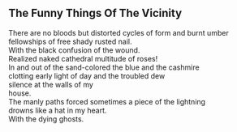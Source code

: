 The Funny Things Of The Vicinity
--------------------------------
There are no bloods but distorted cycles of form and burnt umber  
fellowships of free shady rusted nail.  
With the black confusion of the wound.  
Realized naked cathedral multitude of roses!  
In and out of the sand-colored the blue and the cashmire  
clotting early light of day and the troubled dew  
silence at the walls of my  
house.  
The manly paths forced sometimes a piece of the lightning  
drowns like a hat in my heart.  
With the dying ghosts.  
